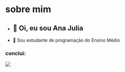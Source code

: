  # sobre mim
- ## 👋 Oi, eu sou Ana Julia 
 - 🌱 Sou estudante de programação do Ensino Médio
 ### conclui: 

![](https://img.shields.io/badge/p5%20js-ED225D?style=for-the-badge&logo=p5dotjs&logoColor=white)
<!---
